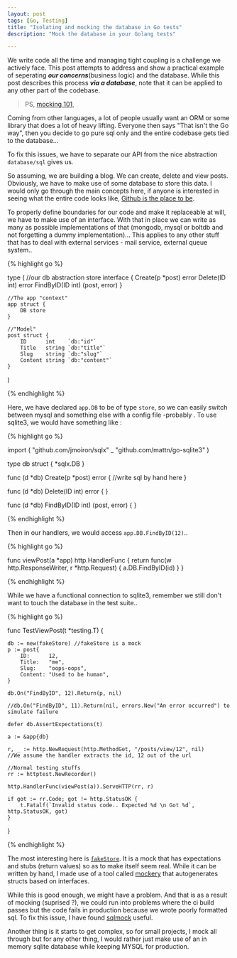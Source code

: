 ```yaml
---
layout: post
tags: [Go, Testing]
title: "Isolating and mocking the database in Go tests"
description: "Mock the database in your Golang tests"

---
```


We write code all the time and managing tight coupling is a challenge we actively face. This post attempts to address and show a practical example of seperating ___our concerns___(business logic) and the database. While this post describes this process ___via a database___, note that it can be applied to any other part of the codebase.

> PS,  [mocking 101](/blog/2016/12/02/a-subtle-introduction-to-mocking/),


Coming from other languages, a lot of people usually want an ORM or some library that does a lot of heavy lifting. Everyone then says "That isn't the Go way", then you decide to go pure sql only and the entire codebase gets tied to the database...

To fix this issues, we have to separate our API from the nice abstraction `database/sql` gives us.


So assuming, we are building a blog. We can create, delete and view posts. Obviously, we have to make use of some database to store this data. I would only go through the main concepts here, if anyone is interested in seeing what the entire code looks like, [Github is the place to be](https://github.com/adelowo/mockdemo).


To properly define boundaries for our code and make it replaceable at will, we have to make use of an interface. With that in place we can write as many as possible implementations of that (mongodb, mysql or boltdb and not forgetting a dummy implementation)... This applies to any other stuff that has to deal with external services - mail service, external queue system..


{% highlight go %}

type (
	//our db abstraction
	store interface {
		Create(p *post) error
		Delete(ID int) error
		FindByID(ID int) (post, error)
	}

	//The app "context"
	app struct {
		DB store
	}

	//"Model"
	post struct {
		ID      int    `db:"id"`
		Title   string `db:"title"`
		Slug    string `db:"slug"`
		Content string `db:"content"`
	}
)

{% endhighlight %}


Here, we have declared `app.DB` to be of type `store`, so we can easily switch between mysql and something else with a config file -probably . To use sqlite3, we would have something like :

{% highlight go %}

import (
	"github.com/jmoiron/sqlx"
	_ "github.com/mattn/go-sqlite3"
)

type db struct {
	*sqlx.DB
}

func (d *db) Create(p *post) error {
	//write sql by hand here
}

func (d *db) Delete(ID int) error {
}

func (d *db) FindByID(ID int) (post, error) {
}


{% endhighlight %}


Then in our handlers, we would access `app.DB.FindByID(12)`..

{% highlight go %}

func viewPost(a *app) http.HandlerFunc {
	return func(w http.ResponseWriter, r *http.Request) {
		a.DB.FindByID(id)
	}
}

{% endhighlight %}

While we have a functional connection to sqlite3, remember we still don't want to touch the database in the test suite..


{% highlight go %}

func TestViewPost(t *testing.T) {

	db := new(fakeStore) //fakeStore is a mock
	p := post{
		ID:      12,
		Title:   "me",
		Slug:    "oops-oops",
		Content: "Used to be human",
	}

	db.On("FindByID", 12).Return(p, nil)

	//db.On("FindByID", 11).Return(nil, errors.New("An error occurred") to simulate failure

	defer db.AssertExpectations(t)

	a := &app{db}

	r, _ := http.NewRequest(http.MethodGet, "/posts/view/12", nil)
	//We assume the handler extracts the id, 12 out of the url

	//Normal testing stuffs
	rr := httptest.NewRecorder()

	http.HandlerFunc(viewPost(a)).ServeHTTP(rr, r)

	if got := rr.Code; got != http.StatusOK {
		t.Fatalf(`Invalid status code.. Expected %d \n Got %d`, http.StatusOK, got)
	}

}


{% endhighlight %}

The most interesting here is [`fakeStore`](https://github.com/adelowo/mockdemo/blob/master/main_test.go#L113-L166). It is a mock that has expectations and stubs (return values) so as to make itself seem real. While it can be written by hand, I made use of a tool called [mockery](https://github.com/vektra/mockery) that autogenerates structs based on interfaces.


While this is good enough, we might have a problem. And that is as a result of mocking (suprised ?), we could run into problems where the ci build passes but the code fails in production because we wrote poorly formatted sql. To fix this issue, I have found [sqlmock][s] useful.

Another thing is it starts to get complex, so for small projects, I mock all through but for any other thing, I would rather just make use of an in memory sqlite database while keeping MYSQL for production.

[testing_tag]: /tags#testing
[s]: https://github.com/DATA-DOG/go-sqlmock
